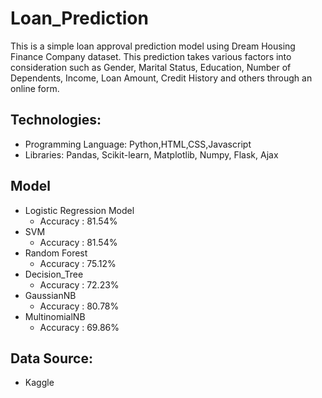 # Loan_Prediction
This is a simple loan approval prediction model using Dream Housing Finance Company dataset. This prediction takes various factors into consideration such as Gender, Marital Status, Education, Number of Dependents, Income, Loan Amount, Credit History and others through an online form.

## Technologies:
- Programming Language: Python,HTML,CSS,Javascript
- Libraries: Pandas, Scikit-learn, Matplotlib, Numpy, Flask, Ajax

## Model
- Logistic Regression Model 
    - Accuracy : 81.54%
- SVM 
    - Accuracy : 81.54%
- Random Forest 
    - Accuracy : 75.12%   
- Decision_Tree 
    - Accuracy : 72.23%
- GaussianNB 
    - Accuracy : 80.78%
- MultinomialNB
    - Accuracy : 69.86%

## Data Source:
- Kaggle
